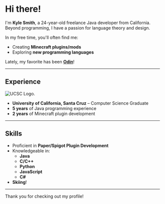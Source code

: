# Hi there!

I'm **Kyle Smith**, a 24-year-old freelance Java developer from California.  
Beyond programming, I have a passion for language theory and design.  

In my free time, you'll often find me:  
- Creating **Minecraft plugins/mods**  
- Exploring **new programming languages**  

Lately, my favorite has been [**Odin**](https://odin-lang.org/)!

---

## Experience  
![UCSC Logo.](https://external-content.duckduckgo.com/iu/?u=http%3A%2F%2Fwww.userlogos.org%2Ffiles%2Flogos%2Feuphonicnight%2FUCSC.png&f=1&nofb=1&ipt=4704b575226f5108772216290e4a5fc90a96a95625219c7b5a2010e84bd03c57)
- **University of California, Santa Cruz** – Computer Science Graduate
- **5 years** of Java programming experience  
- **2 years** of Minecraft plugin development  

---

## Skills  
- Proficient in **Paper/Spigot Plugin Development**  
- Knowledgeable in:  
  - **Java**  
  - **C/C++**  
  - **Python**  
  - **JavaScript**
  - **C#**  
- **Skiing**! 

---

Thank you for checking out my profile!



